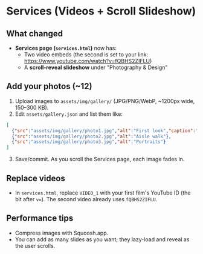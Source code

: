 
# Services (Videos + Scroll Slideshow)

## What changed
- **Services page (`services.html`)** now has:
  - Two video embeds (the second is set to your link: https://www.youtube.com/watch?v=fQBHS2ZIFLU)
  - A **scroll-reveal slideshow** under "Photography & Design"

## Add your photos (~12)
1. Upload images to `assets/img/gallery/` (JPG/PNG/WebP, ~1200px wide, 150–300 KB).
2. Edit `assets/gallery.json` and list them like:
```json
[
  {"src":"assets/img/gallery/photo1.jpg","alt":"First look","caption":"First look at golden hour"},
  {"src":"assets/img/gallery/photo2.jpg","alt":"Aisle walk"},
  {"src":"assets/img/gallery/photo3.jpg","alt":"Portraits"}
]
```
3. Save/commit. As you scroll the Services page, each image fades in.

## Replace videos
- In `services.html`, replace `VIDEO_1` with your first film's YouTube ID (the bit after `v=`). The second video already uses `fQBHS2ZIFLU`.

## Performance tips
- Compress images with Squoosh.app.
- You can add as many slides as you want; they lazy-load and reveal as the user scrolls.

